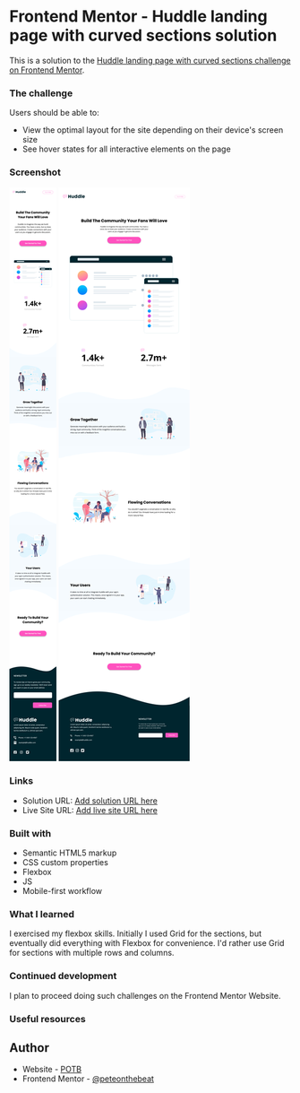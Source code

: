 # Frontend Mentor - Huddle landing page with curved sections solution

This is a solution to the [Huddle landing page with curved sections challenge on Frontend Mentor](https://www.frontendmentor.io/challenges/huddle-landing-page-with-curved-sections-5ca5ecd01e82137ec91a50f2). 

### The challenge

Users should be able to:

- View the optimal layout for the site depending on their device's screen size
- See hover states for all interactive elements on the page

### Screenshot
![Mobile](./screenshot_mobile.png)
![Desktop](./screenshot_desktop.png)

### Links

- Solution URL: [Add solution URL here](https://github.com/Peteonthebeat/Huddle-Landing-Page-with-a-Curved-Section.git)
- Live Site URL: [Add live site URL here](https://peteonthebeat.github.io/Huddle-Landing-Page-with-a-Curved-Section/) 

### Built with

- Semantic HTML5 markup
- CSS custom properties
- Flexbox
- JS
- Mobile-first workflow

### What I learned
I exercised my flexbox skills. Initially I used Grid for the sections, but eventually did everything with Flexbox for convenience. I'd rather use Grid for sections with multiple rows and columns. 


### Continued development
I plan to proceed doing such challenges on the Frontend Mentor Website.

### Useful resources

## Author

- Website - [POTB](Youtube.com/@POTB_Tech)
- Frontend Mentor - [@peteonthebeat](https://www.frontendmentor.io/profile/Peteonthebeat)
